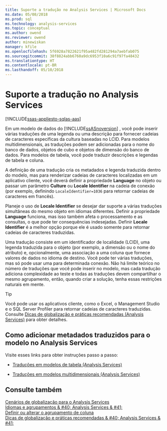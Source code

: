 ```yaml
---
title: Suporte a tradução no Analysis Services | Microsoft Docs
ms.date: 05/08/2018
ms.prod: sql
ms.technology: analysis-services
ms.topic: conceptual
ms.author: owend
ms.reviewer: owend
author: minewiskan
manager: kfile
ms.openlocfilehash: 5f6928a7822621f95a482fd281294a7aebfab075
ms.sourcegitcommit: 38f8824abb6760a9dc6953f10a6c91f97fa48432
ms.translationtype: HT
ms.contentlocale: pt-BR
ms.lasthandoff: 05/10/2018
---
```

# <a name="translation-support-in-analysis-services"></a>Suporte a tradução no Analysis Services
[!INCLUDE[ssas-appliesto-sqlas-aas](../includes/ssas-appliesto-sqlas-aas.md)]

  Em um modelo de dados do [!INCLUDE[ssASnoversion](../includes/ssasnoversion-md.md)] , você pode inserir várias traduções de uma legenda ou uma descrição para fornecer cadeias de caracteres específicas da cultura baseadas no LCID. Para modelos multidimensionais, as traduções podem ser adicionadas para o nome do banco de dados, objetos de cubo e objetos de dimensão do banco de dados. Para modelos de tabela, você pode traduzir descrições e legendas de tabela e coluna.  
  
 A definição de uma tradução cria os metadados e legenda traduzida dentro do modelo, mas para renderizar cadeias de caracteres localizadas em um aplicativo cliente, você deverá definir a propriedade **Language** no objeto ou passar um parâmetro **Culture** ou **Locale Identifier** na cadeia de conexão (por exemplo, definindo `LocaleIdentifier=1036` para retornar cadeias de caracteres em francês).  
  
 Planeje o uso de **Locale Identifier** se desejar dar suporte a várias traduções simultâneas do mesmo objeto em idiomas diferentes. Definir a propriedade **Language** funciona, mas isso também afeta o processamento e as consultas, o que pode ter consequências indesejadas. Definir **Locale Identifier** é a melhor opção porque ele é usado somente para retornar cadeias de caracteres traduzidas.  
  
 Uma tradução consiste em um identificador de localidade (LCID), uma legenda traduzida para o objeto (por exemplo, a dimensão ou o nome do atributo) e, opcionalmente, uma associação a uma coluna que fornece valores de dados no idioma de destino. Você pode ter várias traduções, mas só pode usar uma para determinada conexão. Não há limite teórico no número de traduções que você pode inserir no modelo, mas cada tradução adiciona complexidade ao teste e todas as traduções devem compartilhar o mesmo agrupamento, então, quando criar a solução, tenha essas restrições naturais em mente.  
  
> [!TIP]  
>  Você pode usar os aplicativos cliente, como o Excel, o Management Studio e o SQL Server Profiler para retornar cadeias de caracteres traduzidas. Consulte [Dicas de globalização e práticas recomendadas &#40;Analysis Services&#41;](../analysis-services/globalization-tips-and-best-practices-analysis-services.md) para obter detalhes.  
  
## <a name="how-to-add-translated-metadata-to-model-in-analysis-services"></a>Como adicionar metadados traduzidos para o modelo no Analysis Services  
 Visite esses links para obter instruções passo a passo:  
  
-   [Traduções em modelos de tabela &#40;Analysis Services&#41;](../analysis-services/tabular-models/translations-in-tabular-models-analysis-services.md)  
  
-   [Traduções em modelos multidimensionais &#40;Analysis Services&#41;](../analysis-services/multidimensional-models/translations-in-multidimensional-models-analysis-services.md)  
  
## <a name="see-also"></a>Consulte também  
 [Cenários de globalização para o Analysis Services](../analysis-services/globalization-scenarios-for-analysis-services.md)   
 [Idiomas e agrupamentos & #40; Analysis Services & #41;](../analysis-services/languages-and-collations-analysis-services.md)   
 [Definir ou alterar o agrupamento de coluna](../relational-databases/collations/set-or-change-the-column-collation.md)   
 [Dicas de globalização e práticas recomendadas & #40; Analysis Services & #41;](../analysis-services/globalization-tips-and-best-practices-analysis-services.md)  
  
  
